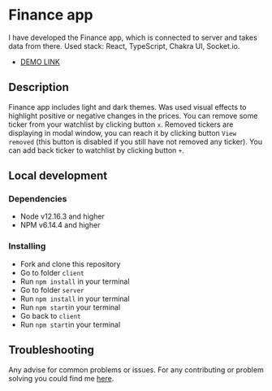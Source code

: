 # Finance app

I have developed the Finance app, which is connected to server and takes data from there.
Used stack: React, TypeScript, Chakra UI, Socket.io.
- [DEMO LINK](https://vlad-shulzhenko.github.io/finance-test-task/)

## Description

Finance app includes light and dark themes. Was used visual effects to highlight positive or negative changes in the prices.
You can remove some ticker from your watchlist by clicking button `x`. Removed tickers are displaying in modal window, you 
can reach it by clicking button `View removed` (this button is disabled if you still have not removed any ticker).
You can add back ticker to watchlist by clicking button `+`.

## Local development

### Dependencies
* Node v12.16.3 and higher
* NPM v6.14.4 and higher


### Installing
* Fork and clone this repository
* Go to folder `client`
* Run `npm install` in your terminal
* Go to folder `server`
* Run `npm install` in your terminal
* Run `npm start`in your terminal
* Go back to `client`
* Run `npm start`in your terminal

## Troubleshooting

Any advise for common problems or issues.
For any contributing or problem solving you could find me [here](https://t.me/shulzhenkovlad).
